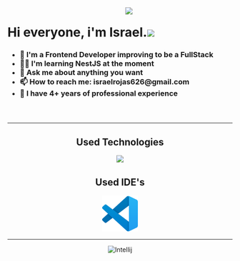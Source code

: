 <img id='gif' align="right" src="https://media.giphy.com/media/CrFLL3CnRpw5ddlBMm/giphy.gif" width="240">
<header align="left">
    <h1 align="left">Hi everyone, i'm Israel.<img src="https://media.giphy.com/media/hvRJCLFzcasrR4ia7z/giphy.gif" width="35"></h1>
    <h3 align="left">
        <ul>
            <li>🔭 I'm a Frontend Developer improving to be a FullStack</li>
            <li>👨‍🎓 I'm learning NestJS at the moment</li>
            <li>💬 Ask me about anything you want</li>
            <li>📫 How to reach me: israelrojas626@gmail.com</li>
            <li>💼 I have 4+ years of professional experience</li>
        </ul>
    </h3>
</header>
<hr>
<div align="center">
    <h2 align="center">Used Technologies</h2>
    <p align="center">
    <a href="https://skillicons.dev">
    <img src="https://skillicons.dev/icons?i=nextjs,react,vue,html,css,javascript,ts,express,graphql,prisma,redis,supabase,docker&perline=7" />
  </a>
</p>
    <h2 align="center">Used IDE's</h2>
    <div align="center">
        <img src="https://github.com/devicons/devicon/blob/master/icons/vscode/vscode-original.svg" alt="VsCode" width="80">
    </div>
</div>
<hr>
<footer align="center">
    <p align="center">
        <img src="https://github-readme-stats.vercel.app/api/top-langs/?username=Isra1610&layout=compact&hide=css&theme=radical" alt="Intellij" height="250">
    </p>
</footer>

